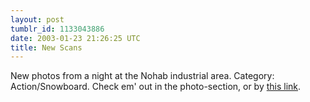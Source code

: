 ```yaml
---
layout: post
tumblr_id: 1133043886  
date: 2003-01-23 21:26:25 UTC
title: New Scans
---
```


New photos from a night at the Nohab industrial area. Category: Action/Snowboard. Check em' out in the photo-section, or by <a href="http://rasmusandersson.se/rp13/photo.asp?v=photos/action/030112_-_Snowboard_-_Nohab_by_night/" target="_blank">this link</a>.
